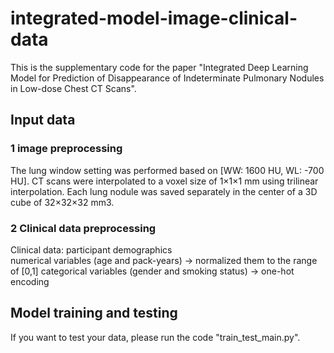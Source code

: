 # integrated-model-image-clinical-data
This is the supplementary code for the paper "Integrated Deep Learning Model for Prediction of Disappearance of Indeterminate Pulmonary Nodules in Low-dose Chest CT Scans".

## Input data
### 1 image preprocessing 
The lung window setting was performed based on [WW: 1600 HU, WL: -700 HU]. 
CT scans were interpolated to a voxel size of 1×1×1 mm using trilinear interpolation. 
Each lung nodule was saved separately in the center of a 3D cube of 32×32×32 mm3.

### 2 Clinical data preprocessing
Clinical data: participant demographics  
numerical variables (age and pack-years) -> normalized them to the range of [0,1]
categorical variables (gender and smoking status) -> one-hot encoding


## Model training and testing
If you want to test your data, please run the code "train_test_main.py".




